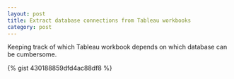 ```yaml
---
layout: post
title: Extract database connections from Tableau workbooks
category: post
---
```

Keeping track of which Tableau workbook depends on which database can be cumbersome.

{% gist 430188859dfd4ac88df8 %}
